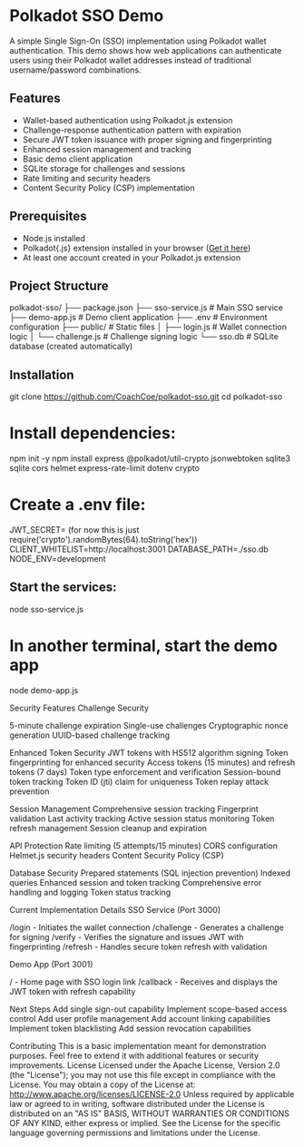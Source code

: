 # Polkadot SSO Demo

A simple Single Sign-On (SSO) implementation using Polkadot wallet authentication. This demo shows how web applications can authenticate users using their Polkadot wallet addresses instead of traditional username/password combinations.

## Features
- Wallet-based authentication using Polkadot.js extension
- Challenge-response authentication pattern with expiration
- Secure JWT token issuance with proper signing and fingerprinting
- Enhanced session management and tracking
- Basic demo client application
- SQLite storage for challenges and sessions
- Rate limiting and security headers
- Content Security Policy (CSP) implementation

## Prerequisites
- Node.js installed
- Polkadot{.js} extension installed in your browser ([Get it here](https://polkadot.js.org/extension/))
- At least one account created in your Polkadot.js extension

## Project Structure
polkadot-sso/
├── package.json
├── sso-service.js    # Main SSO service
├── demo-app.js       # Demo client application
├── .env             # Environment configuration
├── public/          # Static files
│   ├── login.js     # Wallet connection logic
│   └── challenge.js # Challenge signing logic
└── sso.db           # SQLite database (created automatically)

## Installation

git clone https://github.com/CoachCoe/polkadot-sso.git
cd polkadot-sso

# Install dependencies:
npm init -y
npm install express @polkadot/util-crypto jsonwebtoken sqlite3 sqlite cors helmet express-rate-limit dotenv crypto

# Create a .env file:
JWT_SECRET=<your-generated-secret> (for now this is just require('crypto').randomBytes(64).toString('hex')) 
CLIENT_WHITELIST=http://localhost:3001
DATABASE_PATH=./sso.db
NODE_ENV=development

## Start the services:
node sso-service.js

# In another terminal, start the demo app
node demo-app.js

Security Features
Challenge Security

5-minute challenge expiration
Single-use challenges
Cryptographic nonce generation
UUID-based challenge tracking

Enhanced Token Security
JWT tokens with HS512 algorithm signing
Token fingerprinting for enhanced security
Access tokens (15 minutes) and refresh tokens (7 days)
Token type enforcement and verification
Session-bound token tracking
Token ID (jti) claim for uniqueness
Token replay attack prevention

Session Management
Comprehensive session tracking
Fingerprint validation
Last activity tracking
Active session status monitoring
Token refresh management
Session cleanup and expiration

API Protection
Rate limiting (5 attempts/15 minutes)
CORS configuration
Helmet.js security headers
Content Security Policy (CSP)

Database Security
Prepared statements (SQL injection prevention)
Indexed queries
Enhanced session and token tracking
Comprehensive error handling and logging
Token status tracking

Current Implementation Details
SSO Service (Port 3000)

/login - Initiates the wallet connection
/challenge - Generates a challenge for signing
/verify - Verifies the signature and issues JWT with fingerprinting
/refresh - Handles secure token refresh with validation

Demo App (Port 3001)

/ - Home page with SSO login link
/callback - Receives and displays the JWT token with refresh capability

Next Steps
Add single sign-out capability
Implement scope-based access control
Add user profile management
Add account linking capabilities
Implement token blacklisting
Add session revocation capabilities

Contributing
This is a basic implementation meant for demonstration purposes. Feel free to extend it with additional features or security improvements.
License
Licensed under the Apache License, Version 2.0 (the "License");
you may not use this file except in compliance with the License.
You may obtain a copy of the License at:
http://www.apache.org/licenses/LICENSE-2.0
Unless required by applicable law or agreed to in writing, software
distributed under the License is distributed on an "AS IS" BASIS,
WITHOUT WARRANTIES OR CONDITIONS OF ANY KIND, either express or implied.
See the License for the specific language governing permissions and
limitations under the License.